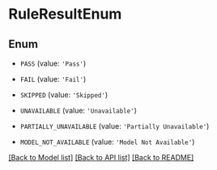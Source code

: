 # RuleResultEnum


## Enum

* `PASS` (value: `'Pass'`)

* `FAIL` (value: `'Fail'`)

* `SKIPPED` (value: `'Skipped'`)

* `UNAVAILABLE` (value: `'Unavailable'`)

* `PARTIALLY_UNAVAILABLE` (value: `'Partially Unavailable'`)

* `MODEL_NOT_AVAILABLE` (value: `'Model Not Available'`)

[[Back to Model list]](../README.md#documentation-for-models) [[Back to API list]](../README.md#documentation-for-api-endpoints) [[Back to README]](../README.md)
